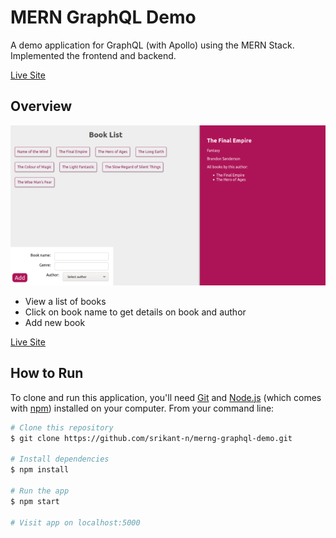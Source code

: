 # MERN GraphQL Demo

A demo application for GraphQL (with Apollo) using the MERN Stack.
Implemented the frontend and backend.

[Live Site](https://merng-demo.herokuapp.com/)

## Overview
![screenshot](screenshot.png)
- View a list of books
- Click on book name to get details on book and author
- Add new book

[Live Site](https://merng-demo.herokuapp.com/)

## How to Run
To clone and run this application, you'll need [Git](https://git-scm.com) and [Node.js](https://nodejs.org/en/download/) (which comes with [npm](http://npmjs.com)) installed on your computer. From your command line:

```bash
# Clone this repository
$ git clone https://github.com/srikant-n/merng-graphql-demo.git

# Install dependencies
$ npm install

# Run the app
$ npm start

# Visit app on localhost:5000
```
